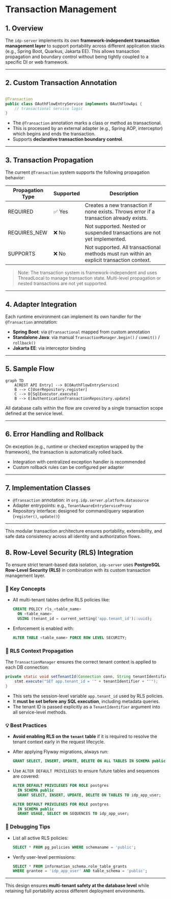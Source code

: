 # Transaction Management

## 1. Overview

The `idp-server` implements its own **framework-independent transaction management layer** to support portability across
different application stacks (e.g., Spring Boot, Quarkus, Jakarta EE). This allows transaction propagation and boundary
control without being tightly coupled to a specific DI or web framework.

---

## 2. Custom Transaction Annotation

```java

@Transaction
public class OAuthFlowEntryService implements OAuthFlowApi {
    // transactional service logic
}
```

- The `@Transaction` annotation marks a class or method as transactional.
- This is processed by an external adapter (e.g., Spring AOP, interceptor) which begins and ends the transaction.
- Supports **declarative transaction boundary control**.

---

## 3. Transaction Propagation

The current `@Transaction` system supports the following propagation behavior:

| Propagation Type | Supported | Description                                                                               |
|------------------|-----------|-------------------------------------------------------------------------------------------|
| REQUIRED         | ✅ Yes     | Creates a new transaction if none exists. Throws error if a transaction already exists.   |
| REQUIRES_NEW     | ❌ No      | Not supported. Nested or suspended transactions are not yet implemented.                  |
| SUPPORTS         | ❌ No      | Not supported. All transactional methods must run within an explicit transaction context. |

> Note: The transaction system is framework-independent and uses ThreadLocal to manage transaction state. Multi-level
> propagation or nested transactions are not yet supported.


---

## 4. Adapter Integration

Each runtime environment can implement its own handler for the `@Transaction` annotation:

- **Spring Boot**: via `@Transactional` mapped from custom annotation
- **Standalone Java**: via manual `TransactionManager.begin()` / `commit()` / `rollback()`
- **Jakarta EE**: via interceptor binding

---

## 5. Sample Flow

```mermaid
graph TD
    A[REST API Entry] --> B[OAuthFlowEntryService]
    B --> C[UserRepository.register]
    C --> D[SqlExecutor.execute]
    B --> E[AuthenticationTransactionRepository.update]
```

All database calls within the flow are covered by a single transaction scope defined at the service level.

---

## 6. Error Handling and Rollback

On exception (e.g., runtime or checked exception wrapped by the framework), the transaction is automatically rolled
back.

- Integration with centralized exception handler is recommended
- Custom rollback rules can be configured per adapter

---

## 7. Implementation Classes

- `@Transaction` annotation: in `org.idp.server.platform.datasource`
- Adapter entrypoints: e.g., `TenantAwareEntryServiceProxy`
- Repository interface: designed for command/query separation (`register()`, `update()`)

---

This modular transaction architecture ensures portability, extensibility, and safe data consistency across all identity
and authorization flows.

## 8. Row-Level Security (RLS) Integration

To ensure strict tenant-based data isolation, `idp-server` uses **PostgreSQL Row-Level Security (RLS)** in combination with its custom transaction management layer.

### 🔐 Key Concepts

* All multi-tenant tables define RLS policies like:

  ```sql
  CREATE POLICY rls_<table_name>
    ON <table_name>
    USING (tenant_id = current_setting('app.tenant_id')::uuid);
  ```

* Enforcement is enabled with:

  ```sql
  ALTER TABLE <table_name> FORCE ROW LEVEL SECURITY;
  ```

### 🔧 RLS Context Propagation

The `TransactionManager` ensures the correct tenant context is applied to each DB connection:

```java
private static void setTenantId(Connection conn, String tenantIdentifier) {
    stmt.execute("SET app.tenant_id = '" + tenantIdentifier + "'");
}
```

* This sets the session-level variable `app.tenant_id` used by RLS policies.
* It **must be set before any SQL execution**, including metadata queries.
* The tenant ID is passed explicitly as a `TenantIdentifier` argument into all service-level methods.

### 💡 Best Practices

* **Avoid enabling RLS on the `tenant` table** if it is required to resolve the tenant context early in the request lifecycle.

* After applying Flyway migrations, always run:

  ```sql
  GRANT SELECT, INSERT, UPDATE, DELETE ON ALL TABLES IN SCHEMA public TO idp_app_user;
  ```

* Use `ALTER DEFAULT PRIVILEGES` to ensure future tables and sequences are covered:

  ```sql
  ALTER DEFAULT PRIVILEGES FOR ROLE postgres
    IN SCHEMA public
    GRANT SELECT, INSERT, UPDATE, DELETE ON TABLES TO idp_app_user;

  ALTER DEFAULT PRIVILEGES FOR ROLE postgres
    IN SCHEMA public
    GRANT USAGE, SELECT ON SEQUENCES TO idp_app_user;
  ```

### 🔪 Debugging Tips

* List all active RLS policies:

  ```sql
  SELECT * FROM pg_policies WHERE schemaname = 'public';
  ```

* Verify user-level permissions:

  ```sql
  SELECT * FROM information_schema.role_table_grants
  WHERE grantee = 'idp_app_user' AND table_schema = 'public';
  ```

---

This design ensures **multi-tenant safety at the database level** while retaining full portability across different deployment environments.

